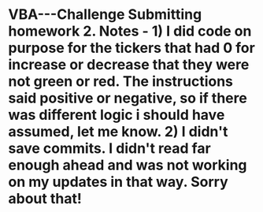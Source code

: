 # VBA---Challenge Submitting homework 2.  Notes - 1) I did code on purpose for the tickers that had 0 for increase or decrease that they were not green or red.  The instructions said positive or negative, so if there was different logic i should have assumed, let me know.  2) I didn't save commits. I didn't read far enough ahead and was not working on my updates in that way.  Sorry about that!

